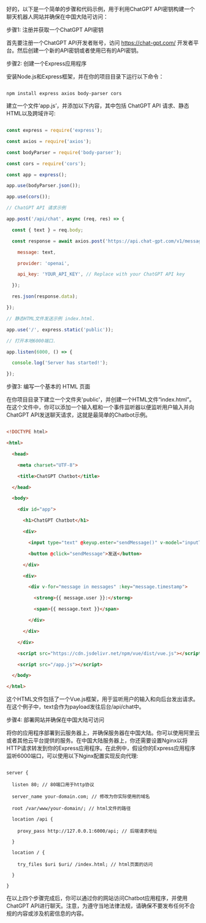 好的，以下是一个简单的步骤和代码示例，用于利用ChatGPT API密钥构建一个聊天机器人网站并确保在中国大陆可访问：

步骤1: 注册并获取一个ChatGPT API密钥

首先要注册一个ChatGPT API开发者账号，访问 https://chat-gpt.com/ 开发者平台。然后创建一个新的API密钥或者使用已有的API密钥。

步骤2: 创建一个Express应用程序

安装Node.js和Express框架，并在你的项目目录下运行以下命令：

```

npm install express axios body-parser cors

```

建立一个文件’app.js’，并添加以下内容，其中包括 ChatGPT API 请求、静态HTML以及跨域许可:

```javascript

const express = require('express');

const axios = require('axios');

const bodyParser = require('body-parser');

const cors = require('cors');

const app = express();

app.use(bodyParser.json());

app.use(cors());

// ChatGPT API 请求示例

app.post('/api/chat', async (req, res) => {

  const { text } = req.body;

  const response = await axios.post('https://api.chat-gpt.com/v1/message', {

    message: text,

    provider: 'openai',

    api_key: 'YOUR_API_KEY', // Replace with your ChatGPT API key

  });

  res.json(response.data);

});

// 静态HTML文件发送示例 index.html.

app.use('/', express.static('public'));

// 打开本地6000端口. 

app.listen(6000, () => {

  console.log('Server has started!');

});

```

步骤3: 编写一个基本的 HTML 页面

在你项目目录下建立一个文件夹'public'，并创建一个HTML文件“index.html”。在这个文件中，你可以添加一个输入框和一个事件监听器以便监听用户输入并向ChatGPT API发送聊天请求，这就是最简单的Chatbot示例。

```html

<!DOCTYPE html>

<html>

  <head>

    <meta charset="UTF-8">

    <title>ChatGPT Chatbot</title>

  </head>

  <body>

    <div id="app">

      <h1>ChatGPT Chatbot</h1>

      <div>

        <input type="text" @keyup.enter="sendMessage()" v-model="inputText">

        <button @click="sendMessage">发送</button>

      </div>

      <div>

        <div v-for="message in messages" :key="message.timestamp">

          <strong>{{ message.user }}:</storng> 

          <span>{{ message.text }}</span>

        </div>

      </div>

    </div>

    <script src="https://cdn.jsdelivr.net/npm/vue/dist/vue.js"></script>

    <script src="/app.js"></script>

  </body>

</html>

```

这个HTML文件包括了一个Vue.js框架，用于监听用户的输入和向后台发出请求。在这个例子中，text会作为payload发往后台/api/chat中。

步骤4: 部署网站并确保在中国大陆可访问

将你的应用程序部署到云服务器上，并确保服务器在中国大陆。你可以使用阿里云或者其他云平台提供的服务。在中国大陆服务器上，你还需要设置Nginx以将HTTP请求转发到你的Express应用程序。在此例中，假设你的Express应用程序监听6000端口，可以使用以下Nginx配置实现反向代理:

```

server {

  listen 80; // 80端口用于http协议

  server_name your-domain.com; // 修改为你实际使用的域名

  root /var/www/your-domain/; // html文件的路径

  location /api {

    proxy_pass http://127.0.0.1:6000/api; // 后端请求地址

  }

  location / {

    try_files $uri $uri/ /index.html; // html页面的访问

  }

}

```

在以上四个步骤完成后，你可以通过你的网站访问Chatbot应用程序，并使用ChatGPT API进行聊天。注意，为遵守当地法律法规，请确保不要发布任何不合规的内容或涉及机密信息的内容。
